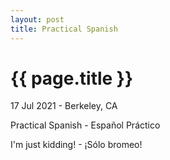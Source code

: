 ```yaml
---
layout: post
title: Practical Spanish
---
```


{{ page.title }}
================

<p class="meta">17 Jul 2021 - Berkeley, CA</p>

Practical Spanish - Español Práctico

I'm just kidding! - ¡Sólo bromeo!